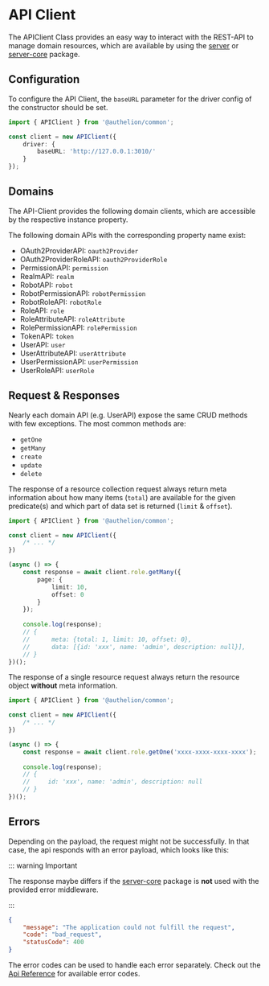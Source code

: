 # API Client

The APIClient Class provides an easy way to interact with the REST-API to manage domain resources, 
which are available by using the [server](../server/index.md) or [server-core](../server-core/index.md) package.

## Configuration

To configure the API Client, the `baseURL` parameter for the driver config of the constructor should be set.


```typescript
import { APIClient } from '@authelion/common';

const client = new APIClient({
    driver: {
        baseURL: 'http://127.0.0.1:3010/'
    }
});
```

## Domains

The API-Client provides the following domain clients, which are accessible by the respective
instance property.

The following domain APIs with the corresponding property name exist:
- OAuth2ProviderAPI: `oauth2Provider`
- OAuth2ProviderRoleAPI: `oauth2ProviderRole`
- PermissionAPI: `permission`
- RealmAPI: `realm`
- RobotAPI: `robot`
- RobotPermissionAPI: `robotPermission`
- RobotRoleAPI: `robotRole`
- RoleAPI: `role`
- RoleAttributeAPI: `roleAttribute`
- RolePermissionAPI: `rolePermission`
- TokenAPI: `token`
- UserAPI: `user`
- UserAttributeAPI: `userAttribute`
- UserPermissionAPI: `userPermission`
- UserRoleAPI: `userRole`

## Request & Responses

Nearly each domain API (e.g. UserAPI) expose the same CRUD methods with few exceptions.
The most common methods are: 
- `getOne`
- `getMany`
- `create`
- `update`
- `delete`

The response of a resource collection request always return meta information about how many items (`total`) are available for the given
predicate(s) and which part of data set is returned (`limit` & `offset`).

```typescript
import { APIClient } from '@authelion/common';

const client = new APIClient({
    /* ... */
})

(async () => {
    const response = await client.role.getMany({
        page: {
            limit: 10,
            offset: 0
        }
    });
    
    console.log(response);
    // {
    //      meta: {total: 1, limit: 10, offset: 0},
    //      data: [{id: 'xxx', name: 'admin', description: null}], 
    // }
})();
```

The response of a single resource request always return the resource object **without** meta information.

```typescript
import { APIClient } from '@authelion/common';

const client = new APIClient({
    /* ... */
})

(async () => {
    const response = await client.role.getOne('xxxx-xxxx-xxxx-xxxx');
    
    console.log(response);
    // {
    //     id: 'xxx', name: 'admin', description: null
    // }
})();
```

## Errors

Depending on the payload, the request might not be successfully. In that case,
the api responds with an error payload, which looks like this:

::: warning Important

The response maybe differs if the [server-core](../server-core/index.md) package is **not** used with the provided error middleware.

:::

```json
{
    "message": "The application could not fulfill the request",
    "code": "bad_request",
    "statusCode": 400
}
```

The error codes can be used to handle each error separately. Check out the [Api Reference](error-api-reference.md#errorcode) for available error codes.


